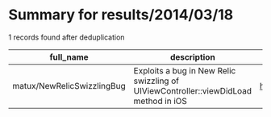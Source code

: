 
# Summary for results/2014/03/18
    
1 records found after deduplication

| full_name | description | html_url | matched_list | matched_count | pushed_at | size | stargazers_count | language | forks_count | vul_ids |
|----------------------------|--------------------------------------------------------------------------------------|-----------------------------------------------|----------------|-----------------|---------------------------|--------|--------------------|-------------|---------------|-----------|
| matux/NewRelicSwizzlingBug | Exploits a bug in New Relic swizzling of UIViewController::viewDidLoad method in iOS | https://github.com/matux/NewRelicSwizzlingBug | ['exploit'] | 1 | 2014-03-18 21:37:44+00:00 | 148 | 0 | Objective-C | 1 | [] |
